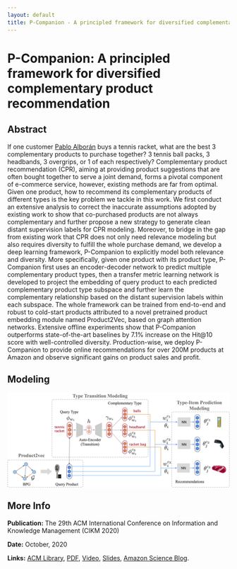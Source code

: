 ```yaml
---
layout: default
title: P-Companion - A principled framework for diversified complementary product recommendation
---
```


# P-Companion: A principled framework for diversified complementary product recommendation

## Abstract

If one customer [Pablo Alborán](https://en.wikipedia.org/wiki/Pablo_Albor%C3%A1n) buys a tennis racket, what are the best 3 complementary products to purchase together? 3 tennis ball packs, 3 headbands, 3 overgrips, or 1 of each respectively? Complementary product recommendation (CPR), aiming at providing product suggestions that are often bought together to serve a joint demand, forms a pivotal component of e-commerce service, however, existing methods are far from optimal. Given one product, how to recommend its complementary products of different types is the key problem we tackle in this work. We first conduct an extensive analysis to correct the inaccurate assumptions adopted by existing work to show that co-purchased products are not always complementary and further propose a new strategy to generate clean distant supervision labels for CPR modeling. Moreover, to bridge in the gap from existing work that CPR does not only need relevance modeling but also requires diversity to fulfill the whole purchase demand, we develop a deep learning framework, P-Companion to explicitly model both relevance and diversity. More specifically, given one product with its product type, P-Companion first uses an encoder-decoder network to predict multiple complementary product types, then a transfer metric learning network is developed to project the embedding of query product to each predicted complementary product type subspace and further learn the complementary relationship based on the distant supervision labels within each subspace. The whole framework can be trained from end-to-end and robust to cold-start products attributed to a novel pretrained product embedding module named Product2Vec, based on graph attention networks. Extensive offline experiments show that P-Companion outperforms state-of-the-art baselines by 7.1% increase on the Hit@10 score with well-controlled diversity. Production-wise, we deploy P-Companion to provide online recommendations for over 200M products at Amazon and observe significant gains on product sales and profit.

## Modeling

<!-- {{< figure library="true" src="/assets/img/project/p-companion.png" title="Workflow of Product Companion: Diversified Complementary Product Recommendation. *P-Companion* has three major components: *Product2vec Embedding module* (encoding all products with their features to pre-trained embeddings), *Type Transition Module* (modeling the mapping function from one type to its complementary types) and *Item Prediction Module* (predicting corresponding items given the query product with associated complementary product types)." lightbox="true">}} -->

<img src="/assets/img/project/p-companion.png" alt="Workflow of Product Companion: Diversified Complementary Product Recommendation. *P-Companion* has three major components: *Product2vec Embedding module* (encoding all products with their features to pre-trained embeddings), *Type Transition Module* (modeling the mapping function from one type to its complementary types) and *Item Prediction Module* (predicting corresponding items given the query product with associated complementary product types)." style="display: block; margin-left: auto; margin-right: auto;">

## More Info

**Publication:** The 29th ACM International Conference on Information and Knowledge Management (CIKM 2020)

**Date:** October, 2020

**Links:** [ACM Library](https://dl.acm.org/doi/10.1145/3340531.3412732), [PDF](/assets/files/pubs/CIKM20_PCompanion.pdf), [Video](https://drive.google.com/file/d/1Q-9WvNu_UkP6t-FeO3JtE1qRCqVkxfbH/view?usp=sharing), [Slides](/assets/files/pubs/CIKM20-PCompanion-slides-shot.pdf), [Amazon Science Blog](https://www.amazon.science/blog/improving-complementary-product-recommendations). 
